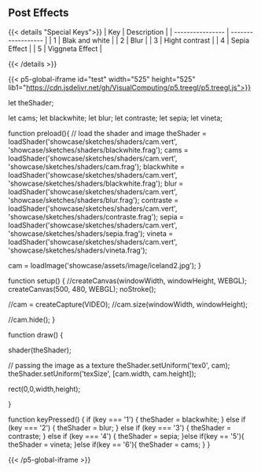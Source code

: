## Post Effects

{{< details "Special Keys">}}
| Key              | Description        |
| ---------------- | ------------------ |
| 1                | Blak and white     |
| 2                | Blur               |
| 3                | Hight contrast     |
| 4                | Sepia Effect       |
| 5                | Viggneta Effect    |

{{< /details >}}



{{< p5-global-iframe id="test" width="525" height="525" lib1="https://cdn.jsdelivr.net/gh/VisualComputing/p5.treegl/p5.treegl.js">}}

let theShader;

let cams;
let blackwhite;
let blur;
let contraste;
let sepia;
let vineta;


function preload(){
  // load the shader and image
  theShader = loadShader('showcase/sketches/shaders/cam.vert', 'showcase/sketches/shaders/blackwhite.frag');
  cams = loadShader('showcase/sketches/shaders/cam.vert', 'showcase/sketches/shaders/cam.frag');
  blackwhite = loadShader('showcase/sketches/shaders/cam.vert', 'showcase/sketches/shaders/blackwhite.frag');
  blur = loadShader('showcase/sketches/shaders/cam.vert', 'showcase/sketches/shaders/blur.frag');
  contraste = loadShader('showcase/sketches/shaders/cam.vert', 'showcase/sketches/shaders/contraste.frag');
  sepia = loadShader('showcase/sketches/shaders/cam.vert', 'showcase/sketches/shaders/sepia.frag');
  vineta = loadShader('showcase/sketches/shaders/cam.vert', 'showcase/sketches/shaders/vineta.frag');
  
  
  cam = loadImage('showcase/assets/image/iceland2.jpg');
}

function setup() {
  //createCanvas(windowWidth, windowHeight, WEBGL);
  createCanvas(500, 480, WEBGL);
  noStroke();
  
  //cam = createCapture(VIDEO);
  //cam.size(windowWidth, windowHeight);
  
  //cam.hide();
}

function draw() {
  
  shader(theShader);
  
  // passing the image as a texture
  theShader.setUniform('tex0', cam);
  theShader.setUniform('texSize', [cam.width, cam.height]);
  

  rect(0,0,width,height);
  
}


function keyPressed() {
  if (key === '1') {
    theShader = blackwhite;
  } else if (key === '2') {
    theShader = blur;
  } else if (key === '3') {
    theShader = contraste;
  } else if (key === '4') {
    theShader = sepia;
  }else if(key == '5'){
    theShader = vineta;
  }else if(key == '6'){
    theShader = cams;
  }
}



{{< /p5-global-iframe >}}